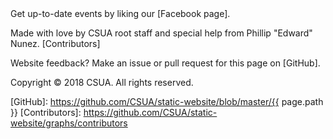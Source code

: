 <footer class="site-footer">
<div markdown="1" class="wrapper">
Get up-to-date events by liking our [Facebook page].

Made with love by CSUA root staff and special help from Phillip "Edward"
Nunez. [Contributors]

Website feedback? Make an issue or pull request for this page on [GitHub].

Copyright &copy; 2018 CSUA. All rights reserved.
</div>
</footer>

[Facebook page]: https://fb.com/csua
[GitHub]: https://github.com/CSUA/static-website/blob/master/{{ page.path }}
[Contributors]: https://github.com/CSUA/static-website/graphs/contributors

